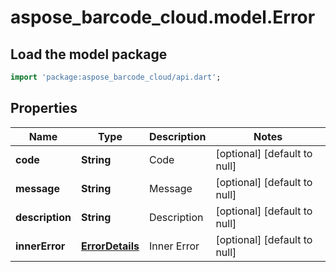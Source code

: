 # aspose_barcode_cloud.model.Error

## Load the model package
```dart
import 'package:aspose_barcode_cloud/api.dart';
```

## Properties
Name | Type | Description | Notes
---- | ---- | ----------- | -----
**code** | **String** | Code | [optional] [default to null]
**message** | **String** | Message | [optional] [default to null]
**description** | **String** | Description | [optional] [default to null]
**innerError** | [**ErrorDetails**](ErrorDetails.md) | Inner Error | [optional] [default to null]

